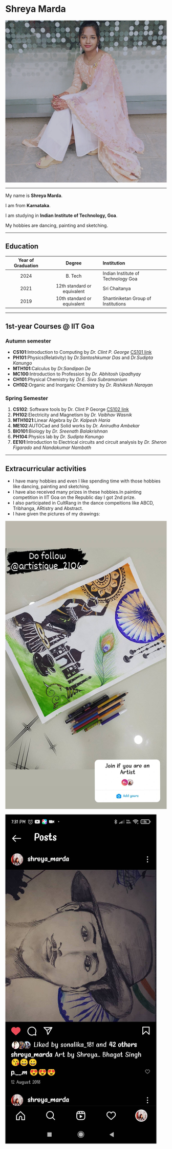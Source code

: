 # Shreya Marda
![Shreya](../img/Shreya.jpeg)
***
My name is **Shreya Marda**.

I am from **Karnataka**.

I am studying in **Indian Institute of Technology, Goa**.

My hobbies are dancing, painting and sketching.

***
## Education

|**Year of Graduation**|**Degree**|**Institution**|
|:------:|:---------:|:------|
|2024|B. Tech| Indian Institute of Technology Goa|
|2021|12th standard or equivalent|Sri Chaitanya|
|2019|10th standard or equivalent|Shantiniketan Group of Institutions|

***

## 1st-year Courses @ IIT Goa

### Autumn semester

* **CS101**:Introduction to Computing by *Dr. Clint P. George* [CS101 link](https://clintpgeorge.github.io/cs-101/autumn-2021/)
* **PH101**:Physics(Relativity) by *Dr.Santoshkumar Das* and *Dr.Sudipta Kanungo*
* **MTH101**:Calculus by *Dr.Sandipan De*
* **MC100**:Introduction to Profession by *Dr. Abhitosh Upadhyay*
* **CH101**:Physical Chemistry by *Dr.E. Siva Subramanium*
* **CH102**:Organic and Inorganic Chemistry by *Dr. Rishikesh Narayan*
  
### Spring Semester

1. **CS102**: Software tools by Dr. Clint P George [CS102 link](https://clintpgeorge.github.io/cs-101/autumn-2021/)
2. **PH102**:Electricity and Magnetism by *Dr. Vaibhav Wasnik*
3. **MTH1021**:Linear Algebra by *Dr. Kalpesh Haria*
4. **ME102**:AUTOCad and Solid works by *Dr. Anirudha Ambekar*
5. **BIO101**:Biology by *Dr. Sreenath Balakrishnan*
6. **PH104**:Physics lab by *Dr. Sudipta Kanungo*
7. **EE101**:Introduction to Electrical circuits and circuit analysis by *Dr. Sheron Figarado* and *Nandakumar Nambath*
   
***
## Extracurricular activities

* I have many hobbies and even I like spending time with those hobbies like dancing, painting and sketching.
* I have also received many prizes in these hobbies.In painting competition in IIT Goa on the Republic day I got 2nd prize.
* I also participated in CultRang in the dance compeitions like ABCD, Tribhanga, ARtistry and Abstract.
* I have given the pictures of my drawings:
  
![Drawing1](img/D1.jpg)

![Drawing2](img/D2.jpg)




